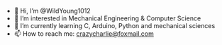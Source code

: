 - 👋 Hi, I’m @WildYoung1012
- 👀 I’m interested in Mechanical Engineering & Computer Science
- 🌱 I’m currently learning C, Arduino, Python and mechanical sciences
- 📫 How to reach me: crazycharlie@foxmail.com

<!---
WildYoung1012/WildYoung1012 is a ✨ special ✨ repository because its `README.md` (this file) appears on your GitHub profile.
You can click the Preview link to take a look at your changes.
--->
